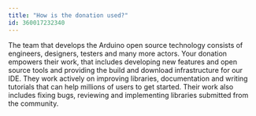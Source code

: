 ```yaml
---
title: "How is the donation used?"
id: 360017232340
---
```


The team that develops the Arduino open source technology consists of engineers, designers, testers and many more actors. Your donation empowers their work, that includes developing new features and open source tools and providing the build and download infrastructure for our IDE. They work actively on improving libraries, documentation and writing tutorials that can help millions of users to get started. Their work also includes fixing bugs, reviewing and implementing libraries submitted from the community.
